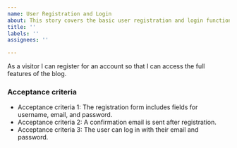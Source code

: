 ```yaml
---
name: User Registration and Login
about: This story covers the basic user registration and login functionalit
title: ''
labels: ''
assignees: ''

---
```


As a visitor I can register for an account so that I can access the full features of the blog.

### Acceptance criteria

- Acceptance criteria 1: The registration form includes fields for username, email, and password.
- Acceptance criteria 2: A confirmation email is sent after registration.
- Acceptance criteria 3: The user can log in with their email and password.
